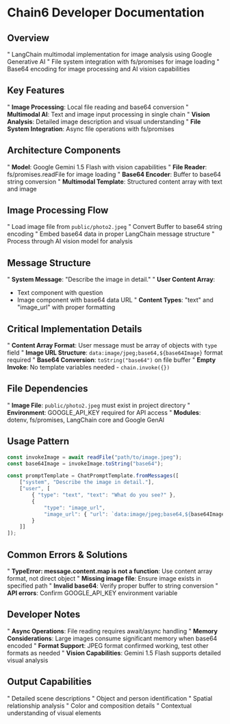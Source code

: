 # Chain6 Developer Documentation

## Overview
" LangChain multimodal implementation for image analysis using Google Generative AI
" File system integration with fs/promises for image loading
" Base64 encoding for image processing and AI vision capabilities

## Key Features
" **Image Processing**: Local file reading and base64 conversion
" **Multimodal AI**: Text and image input processing in single chain
" **Vision Analysis**: Detailed image description and visual understanding
" **File System Integration**: Async file operations with fs/promises

## Architecture Components
" **Model**: Google Gemini 1.5 Flash with vision capabilities
" **File Reader**: fs/promises.readFile for image loading
" **Base64 Encoder**: Buffer to base64 string conversion
" **Multimodal Template**: Structured content array with text and image

## Image Processing Flow
" Load image file from `public/photo2.jpeg`
" Convert Buffer to base64 string encoding
" Embed base64 data in proper LangChain message structure
" Process through AI vision model for analysis

## Message Structure
" **System Message**: "Describe the image in detail."
" **User Content Array**: 
  - Text component with question
  - Image component with base64 data URL
" **Content Types**: "text" and "image_url" with proper formatting

## Critical Implementation Details
" **Content Array Format**: User message must be array of objects with `type` field
" **Image URL Structure**: `data:image/jpeg;base64,${base64Image}` format required
" **Base64 Conversion**: `toString("base64")` on file buffer
" **Empty Invoke**: No template variables needed - `chain.invoke({})`

## File Dependencies
" **Image File**: `public/photo2.jpeg` must exist in project directory
" **Environment**: GOOGLE_API_KEY required for API access
" **Modules**: dotenv, fs/promises, LangChain core and Google GenAI

## Usage Pattern
```javascript
const invokeImage = await readFile("path/to/image.jpeg");
const base64Image = invokeImage.toString("base64");

const promptTemplate = ChatPromptTemplate.fromMessages([
    ["system", "Describe the image in detail."],
    ["user", [
        { "type": "text", "text": "What do you see?" },
        { 
            "type": "image_url", 
            "image_url": { "url": `data:image/jpeg;base64,${base64Image}` }
        }
    ]]
]);
```

## Common Errors & Solutions
" **TypeError: message.content.map is not a function**: Use content array format, not direct object
" **Missing image file**: Ensure image exists in specified path
" **Invalid base64**: Verify proper buffer to string conversion
" **API errors**: Confirm GOOGLE_API_KEY environment variable

## Developer Notes
" **Async Operations**: File reading requires await/async handling
" **Memory Considerations**: Large images consume significant memory when base64 encoded
" **Format Support**: JPEG format confirmed working, test other formats as needed
" **Vision Capabilities**: Gemini 1.5 Flash supports detailed visual analysis

## Output Capabilities
" Detailed scene descriptions
" Object and person identification
" Spatial relationship analysis
" Color and composition details
" Contextual understanding of visual elements
